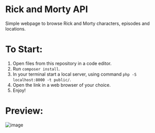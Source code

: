 # Rick and Morty API

Simple webpage to browse Rick and Morty characters, episodes and locations.

# To Start:

1. Open files from this repository in a code editor.
2. Run ```composer install```.
3. In your terminal start a local server, using command ```php -S localhost:8000 -t public/```.
4. Open the link in a web browser of your choice.
5. Enjoy!

# Preview:

![image](https://user-images.githubusercontent.com/123387229/235891005-6808617d-6cf1-46d5-99b1-7dac75c7a5a5.png)
